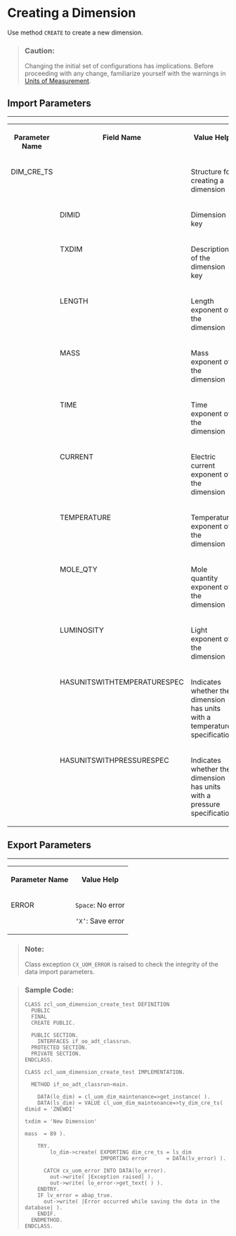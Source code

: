 <!-- loiob91768df40da4b4ab83fd12f8cdd013f -->

# Creating a Dimension

Use method `CREATE` to create a new dimension.

> ### Caution:  
> Changing the initial set of configurations has implications. Before proceeding with any change, familiarize yourself with the warnings in [Units of Measurement](units-of-measurement-8961c2c.md).



<a name="loiob91768df40da4b4ab83fd12f8cdd013f__section_hyl_cdv_plb"/>

## Import Parameters

****


<table>
<tr>
<th valign="top">

Parameter Name

</th>
<th valign="top">

Field Name

</th>
<th valign="top">

Value Help

</th>
</tr>
<tr>
<td valign="top">

DIM\_CRE\_TS

</td>
<td valign="top">

 

</td>
<td valign="top">

Structure for creating a dimension

</td>
</tr>
<tr>
<td valign="top">

 

</td>
<td valign="top">

DIMID

</td>
<td valign="top">

Dimension key

</td>
</tr>
<tr>
<td valign="top">

 

</td>
<td valign="top">

TXDIM

</td>
<td valign="top">

Description of the dimension key

</td>
</tr>
<tr>
<td valign="top">

 

</td>
<td valign="top">

LENGTH

</td>
<td valign="top">

Length exponent of the dimension

</td>
</tr>
<tr>
<td valign="top">

 

</td>
<td valign="top">

MASS

</td>
<td valign="top">

Mass exponent of the dimension

</td>
</tr>
<tr>
<td valign="top">

 

</td>
<td valign="top">

TIME

</td>
<td valign="top">

Time exponent of the dimension

</td>
</tr>
<tr>
<td valign="top">

 

</td>
<td valign="top">

CURRENT

</td>
<td valign="top">

Electric current exponent of the dimension

</td>
</tr>
<tr>
<td valign="top">

 

</td>
<td valign="top">

TEMPERATURE

</td>
<td valign="top">

Temperature exponent of the dimension

</td>
</tr>
<tr>
<td valign="top">

 

</td>
<td valign="top">

MOLE\_QTY

</td>
<td valign="top">

Mole quantity exponent of the dimension

</td>
</tr>
<tr>
<td valign="top">

 

</td>
<td valign="top">

LUMINOSITY

</td>
<td valign="top">

Light exponent of the dimension

</td>
</tr>
<tr>
<td valign="top">

 

</td>
<td valign="top">

HASUNITSWITHTEMPERATURESPEC

</td>
<td valign="top">

Indicates whether the dimension has units with a temperature specification

</td>
</tr>
<tr>
<td valign="top">

 

</td>
<td valign="top">

HASUNITSWITHPRESSURESPEC

</td>
<td valign="top">

Indicates whether the dimension has units with a pressure specification

</td>
</tr>
</table>



<a name="loiob91768df40da4b4ab83fd12f8cdd013f__section_fkc_ddv_plb"/>

## Export Parameters

****


<table>
<tr>
<th valign="top">

Parameter Name

</th>
<th valign="top">

Value Help

</th>
</tr>
<tr>
<td valign="top">

ERROR

</td>
<td valign="top">

`Space`: No error

`‘X’`: Save error

</td>
</tr>
</table>

> ### Note:  
> Class exception `CX_UOM_ERROR` is raised to check the integrity of the data import parameters.

> ### Sample Code:  
> ```abap
> CLASS zcl_uom_dimension_create_test DEFINITION 
>   PUBLIC 
>   FINAL 
>   CREATE PUBLIC. 
>  
>   PUBLIC SECTION. 
>     INTERFACES if_oo_adt_classrun. 
>   PROTECTED SECTION. 
>   PRIVATE SECTION. 
> ENDCLASS. 
>  
> CLASS zcl_uom_dimension_create_test IMPLEMENTATION. 
>  
>   METHOD if_oo_adt_classrun~main. 
>     
>     DATA(lo_dim) = cl_uom_dim_maintenance=>get_instance( ).
>     DATA(ls_dim) = VALUE cl_uom_dim_maintenance=>ty_dim_cre_ts( dimid = 'ZNEWDI'
>                                                                 txdim = 'New Dimension'
>                                                                 mass  = 89 ).
>  
>     TRY.
>         lo_dim->create( EXPORTING dim_cre_ts = ls_dim
>                         IMPORTING error      = DATA(lv_error) ).
>  
>       CATCH cx_uom_error INTO DATA(lo_error).
>         out->write( |Exception raised| ).
>         out->write( lo_error->get_text( ) ).
>     ENDTRY.
>     IF lv_error = abap_true.
>       out->write( |Error occurred while saving the data in the database| ).
>     ENDIF.
>   ENDMETHOD. 
> ENDCLASS.
> ```

